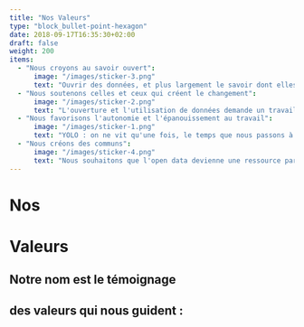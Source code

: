 ```yaml
---
title: "Nos Valeurs"
type: "block_bullet-point-hexagon"
date: 2018-09-17T16:35:30+02:00
draft: false
weight: 200
items:
  - "Nous croyons au savoir ouvert":
      image: "/images/sticker-3.png"
      text: "Ouvrir des données, et plus largement le savoir dont elles sont le fondement, permet de réduire les asymétries d'information et de créer une situation équitable entre tous les acteurs. L'open data renforce la transparence de l'action publique, fait foisonner l'innovation et désilote les organisations. Les données permettent la mise en place d’un référentiel commun, elles font “tenir la réalité” selon l'expression d'Alain Desrosières : elles ne sont jamais neutres et sont activables au service d’un objectif. Nous voulons  permettre à chacun de s’approprier les données, sans naïveté, mais sans pessimisme."
  - "Nous soutenons celles et ceux qui créent le changement":
      image: "/images/sticker-2.png"
      text: "L'ouverture et l'utilisation de données demande un travail considérable, souvent invisible et pas pris en compte. Nous réunissons la diversité de nos compétences, de nos expertises et notre professionnalisme pour aider nos clients privés, publics ou associatifs à réaliser leurs ambitions. Pour créer le changement, les journalistes, les associations, les ONG, les enseignants, les chercheurs, les acteurs de la médiation numérique ont un rôle clé pour faire émerger les publics de données."
  - "Nous favorisons l'autonomie et l'épanouissement au travail":
      image: "/images/sticker-1.png"
      text: "YOLO : on ne vit qu'une fois, le temps que nous passons à travailler doit être au maximum utile, épanouissant et respectueux au service d’un équilibre entre vie professionnelle et vie personnelle. Chez Datactivist, les salariés disposent d’une grande autonomie dans l’organisation de leur travail et la gestion de leur temps de travail. Le partage de l'information et la bienveillance sont la règle. Le présentéisme ne fait pas partie de nos valeurs, nous privilégions l’efficacité. Nous tendons aussi au zéro papier, utilisons de manière extensive des outils de travail collaboratif et luttons activement contre la réunionite. L'équipe fonctionne en remote, répartie partout en France, mobile et au plus proche de nos clients."
  - "Nous créons des communs":
      image: "/images/sticker-4.png"
      text: "Nous souhaitons que l'open data devienne une ressource partagée et gérée avec ses usagers, autrement dit un commun. Notre statut de SCOP (société coopérative et participative) en témoigne : Datactivist est gouvernée démocratiquement par ses salariés afin de pérenniser nos emplois et notre projet d’entreprise. Nous nous appliquons à nous mêmes les principes que nous défendons : les productions de Datactivist sont librement réutilisables, publiées en licence Creative Commons BY-SA. Enfin, nous avons lancé la communauté TeamOpenData pour fédérer les acteurs professionnels de l'open data et nous développons actuellement un framework open source de l'ouverture des données. "
---
```


# Nos
# Valeurs

## Notre nom est le témoignage 
## des valeurs qui nous guident :
